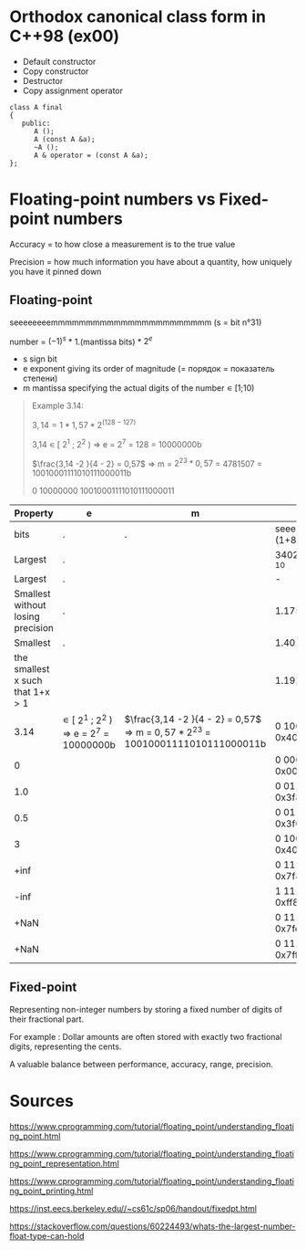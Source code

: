# Orthodox canonical class form in C++98 (ex00)

- Default constructor
- Copy constructor
- Destructor
- Copy assignment operator

```
class A final
{
   public:
      A ();
      A (const A &a);
      ~A ();
      A & operator = (const A &a);
};
```
# Floating-point numbers vs Fixed-point numbers
Accuracy = to how close a measurement is to the true value

Precision = how much information you have about a quantity, how uniquely you have it pinned down


## Floating-point

seeeeeeeemmmmmmmmmmmmmmmmmmmmmmm (s = bit n°31)

number = ${(-1)}^{s}$ * 1.(mantissa bits) * $2^e$ 

- s sign bit
- e exponent giving its order of magnitude (= порядок = показатель степени)
- m mantissa specifying the actual digits of the number ∊ [1;10)

> Example 3.14:
> 
> $3,14 = 1 * 1,57 * 2^{(128-127)}$
>
> 3,14 ∊ [ $2^1$ ; $2^2$ ) => e = $2^7$ = 128 = 10000000b
>
> $\frac{3,14 -2 }{4 - 2} = 0,57$ => m = $2^{23}*0,57$ = 4781507 = 10010001111010111000011b
>
> 0 10000000 10010001111010111000011

Property	                          | e     | m | float                                            
-----------------------------------|-------|---|--------------------------------------------------
bits                               | .     | . | seeeeeeeemmmmmmmmmmmmmmmmmmmmmmm (1+8+23)        
Largest                    	     | .     |   | 340282346638528859811704183484516925440 $_{10}$  
Largest 	                          | .     |   |  -                                               
Smallest without losing precision  | .     |   |  1.175494351e-38	                                
Smallest                	        | .     |   |  1.401298464e-45     	                          
the smallest x such that 1+x > 1   |       |   |  1.1929093e-7	                                   
3.14                               | ∊ [ $2^1$ ; $2^2$ ) => e = $2^7$ = 10000000b | $\frac{3,14 -2 }{4 - 2} = 0,57$ => m = $0,57*2^{23}$ = 10010001111010111000011b |  0 10000000 10010001111010111000011 = 0x4048F5C3
0                                  |       |   |  0 00000000 00000000000000000000000 = 0x00000000
1.0                                |       |   |  0 01111111 00000000000000000000000 = 0x3f800000
0.5                                |       |   |  0 01111110 00000000000000000000000 = 0x3f000000
3                                  |       |   |  0 10000000 10000000000000000000000 = 0x40400000
+inf                               |       |   |  0 11111111 00000000000000000000000 = 0x7f800000
-inf                               |       |   |  1 11111111 00000000000000000000000 = 0xff800000
+NaN                               |       |   |  0 11111111 10000000000000000000000 = 0x7fc00000
+NaN                               |       |   |  0 11111111 11100000000000000000000 = 0x7ff00000

## Fixed-point

Representing non-integer numbers by storing a fixed number of digits of their fractional part. 

For example : Dollar amounts are often stored with exactly two fractional digits, representing the cents.

A valuable balance between performance, accuracy, range, precision.


# Sources
https://www.cprogramming.com/tutorial/floating_point/understanding_floating_point.html

https://www.cprogramming.com/tutorial/floating_point/understanding_floating_point_representation.html

https://www.cprogramming.com/tutorial/floating_point/understanding_floating_point_printing.html

https://inst.eecs.berkeley.edu//~cs61c/sp06/handout/fixedpt.html 

https://stackoverflow.com/questions/60224493/whats-the-largest-number-float-type-can-hold
